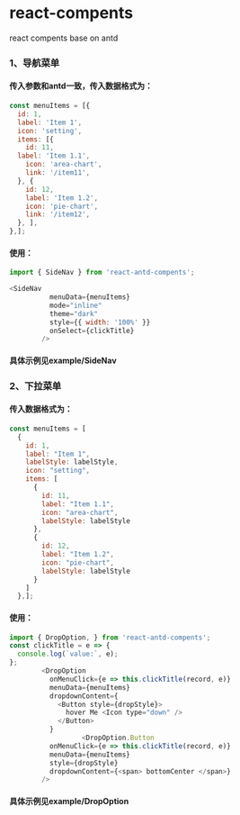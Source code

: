 # react-compents
react compents base on antd
### 1、导航菜单
#### 传入参数和antd一致，传入数据格式为：
```javascript
const menuItems = [{
  id: 1,
  label: 'Item 1',
  icon: 'setting',
  items: [{
    id: 11,
  label: 'Item 1.1',
    icon: 'area-chart',
    link: '/item11',
  }, {
    id: 12,
    label: 'Item 1.2',
    icon: 'pie-chart',
    link: '/item12',
  }, ],
},];
```
#### 使用：
```javascript
import { SideNav } from 'react-antd-compents';

<SideNav
          menuData={menuItems}
          mode="inline"
          theme="dark"
          style={{ width: '100%' }}
          onSelect={clickTitle}
        />
```
#### 具体示例见example/SideNav
 
### 2、下拉菜单
#### 传入数据格式为：
```javascript
const menuItems = [
  {
    id: 1,
    label: "Item 1",
    labelStyle: labelStyle,
    icon: "setting",
    items: [
      {
        id: 11,
        label: "Item 1.1",
        icon: "area-chart",
        labelStyle: labelStyle
      },
      {
        id: 12,
        label: "Item 1.2",
        icon: "pie-chart",
        labelStyle: labelStyle
      }
    ]
  },];
```
  #### 使用：
```javascript
import { DropOption, } from 'react-antd-compents';
const clickTitle = e => {
  console.log(`value:`, e);
};
        <DropOption
          onMenuClick={e => this.clickTitle(record, e)}
          menuData={menuItems}
          dropdownContent={
            <Button style={dropStyle}>
              hover Me <Icon type="down" />
            </Button>
          }
                  <DropOption.Button
          onMenuClick={e => this.clickTitle(record, e)}
          menuData={menuItems}
          style={dropStyle}
          dropdownContent={<span> bottomCenter </span>}
        />
```
        
#### 具体示例见example/DropOption
